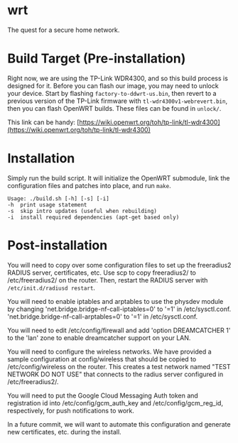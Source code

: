 # wrt
The quest for a secure home network.

# Build Target (Pre-installation)
Right now, we are using the TP-Link WDR4300, and so this build process is designed for it.
Before you can flash our image, you may need to unlock your device.
Start by flashing `factory-to-ddwrt-us.bin`, then revert to a previous version of the 
TP-Link firmware with `tl-wdr4300v1-webrevert.bin`, then you can flash OpenWRT builds.
These files can be found in `unlock/`.

This link can be handy: [https://wiki.openwrt.org/toh/tp-link/tl-wdr4300](https://wiki.openwrt.org/toh/tp-link/tl-wdr4300)

# Installation
Simply run the build script. It will initialize the OpenWRT submodule, link
the configuration files and patches into place, and run `make`.

    Usage: ./build.sh [-h] [-s] [-i]
    -h  print usage statement
    -s  skip intro updates (useful when rebuilding)
    -i  install required dependencies (apt-get based only) 

# Post-installation
You will need to copy over some configuration files to set up the freeradius2
RADIUS server, certificates, etc.
Use scp to copy freeradius2/ to /etc/freeradius2/ on the router.
Then, restart the RADIUS server with `/etc/init.d/radiusd restart`.

You will need to enable iptables and arptables to use the physdev module by changing
'net.bridge.bridge-nf-call-iptables=0' to '=1' in /etc/sysctl.conf.
'net.bridge.bridge-nf-call-arptables=0' to '=1' in /etc/sysctl.conf.

You will need to edit /etc/config/firewall and add
'option DREAMCATCHER 1'
to the 'lan' zone to enable dreamcatcher support on your LAN.

You will need to configure the wireless networks. We have provided a sample
configuration at config/wireless that should be copied to /etc/config/wireless
on the router. This creates a test network named "TEST NETWORK DO NOT USE"
that connects to the radius server configured in /etc/freeradius2/.

You will need to put the Google Cloud Messaging Auth token and registration
id into /etc/config/gcm\_auth\_key and /etc/config/gcm\_reg\_id, respectively, for
push notifications to work.

In a future commit, we will want to automate this configuration and generate
new certificates, etc. during the install.


